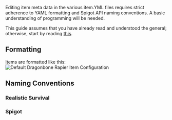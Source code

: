 Editing item meta data in the various item.YML files requires strict adherence to YAML formatting and Spigot API naming conventions. A basic understanding of programming will be needed.

This guide assumes that you have already read and understood the general; otherwise, start by reading [this](https://github.com/ValMobile/RealisticSurvival/wiki/Editing-Config-Files).


## Formatting

Items are formatted like this:
![Default Dragonbone Rapier Item Configuration](https://raw.githubusercontent.com/ValMobile/RealisticSurvival-Wiki/master/images/item-config-tutorial-dragonbone-rapier-default.png)

## Naming Conventions


### Realistic Survival

### Spigot
